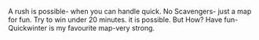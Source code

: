A rush is possible- when you can handle quick. No Scavengers- just a map for fun. Try to win under 20 minutes. it is possible. But How?
Have fun-Quickwinter is my favourite map-very strong.
